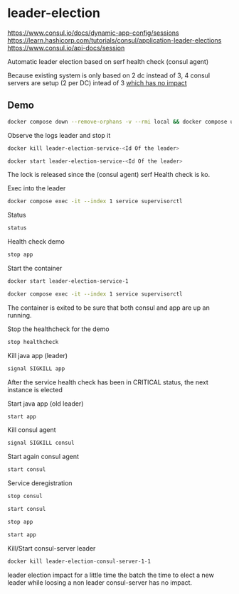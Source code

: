 # leader-election

https://www.consul.io/docs/dynamic-app-config/sessions
https://learn.hashicorp.com/tutorials/consul/application-leader-elections
https://www.consul.io/api-docs/session

Automatic leader election based on serf health check (consul agent)

Because existing system is only based on 2 dc instead of 3, 4 consul servers are setup (2 per DC) intead of 3 [which has no impact](https://www.consul.io/docs/architecture/consensus#deployment_table)

## Demo

```bash
docker compose down --remove-orphans -v --rmi local && docker compose up
```

Observe the logs leader and stop it

```bash
docker kill leader-election-service-<Id Of the leader>
```

```bash
docker start leader-election-service-<Id Of the leader>
```

The lock is released since the (consul agent) serf Health check is ko.

Exec into the leader
```bash
docker compose exec -it --index 1 service supervisorctl
```

Status
```bash
status
```

Health check demo
```bash
stop app
```

Start the container
```bash
docker start leader-election-service-1
```

```bash
docker compose exec -it --index 1 service supervisorctl
```

The container is exited to be sure that both consul and app are up an running.

Stop the healthcheck for the demo
```bash
stop healthcheck
```

Kill java app (leader)
```bash
signal SIGKILL app
```

After the service health check has been in CRITICAL status, the next instance is elected

Start java app (old leader)
```bash
start app
```

Kill consul agent
```bash
signal SIGKILL consul
```

Start again consul agent
```bash
start consul
```

Service deregistration
```bash
stop consul
```

```bash
start consul
```

```bash
stop app
```

```bash
start app
```

Kill/Start consul-server leader
```bash
docker kill leader-election-consul-server-1-1
```

leader election impact for a little time the batch the time to elect a new leader while loosing a non leader consul-server has no impact.